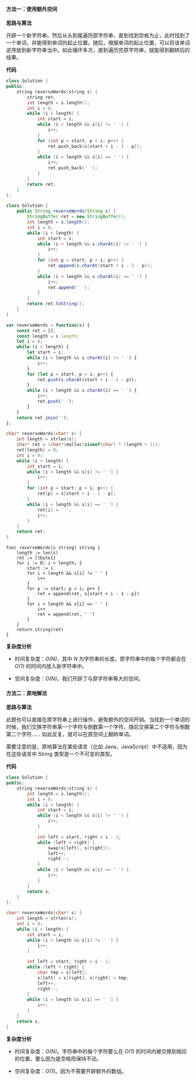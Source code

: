 #### 方法一：使用额外空间

**思路与算法**

开辟一个新字符串。然后从头到尾遍历原字符串，直到找到空格为止，此时找到了一个单词，并能得到单词的起止位置。随后，根据单词的起止位置，可以将该单词逆序放到新字符串当中。如此循环多次，直到遍历完原字符串，就能得到翻转后的结果。

**代码**

```C++ [sol1-C++]
class Solution {
public:
    string reverseWords(string s) {
        string ret;
        int length = s.length();
        int i = 0;
        while (i < length) {
            int start = i;
            while (i < length && s[i] != ' ') {
                i++;
            }
            for (int p = start; p < i; p++) {
                ret.push_back(s[start + i - 1 - p]);
            }
            while (i < length && s[i] == ' ') {
                i++;
                ret.push_back(' ');
            }
        }
        return ret;
    }
};
```

```Java [sol1-Java]
class Solution {
    public String reverseWords(String s) {
        StringBuffer ret = new StringBuffer();
        int length = s.length();
        int i = 0;
        while (i < length) {
            int start = i;
            while (i < length && s.charAt(i) != ' ') {
                i++;
            }
            for (int p = start; p < i; p++) {
                ret.append(s.charAt(start + i - 1 - p));
            }
            while (i < length && s.charAt(i) == ' ') {
                i++;
                ret.append(' ');
            }
        }
        return ret.toString();
    }
}
```

```JavaScript [sol1-JavaScript]
var reverseWords = function(s) {
    const ret = [];
    const length = s.length;
    let i = 0;
    while (i < length) {
        let start = i;
        while (i < length && s.charAt(i) != ' ') {
            i++;
        }
        for (let p = start; p < i; p++) {
            ret.push(s.charAt(start + i - 1 - p));
        }
        while (i < length && s.charAt(i) == ' ') {
            i++;
            ret.push(' ');
        }
    }
    return ret.join('');
};
```

```C [sol1-C]
char* reverseWords(char* s) {
    int length = strlen(s);
    char* ret = (char*)malloc(sizeof(char) * (length + 1));
    ret[length] = 0;
    int i = 0;
    while (i < length) {
        int start = i;
        while (i < length && s[i] != ' ') {
            i++;
        }
        for (int p = start; p < i; p++) {
            ret[p] = s[start + i - 1 - p];
        }
        while (i < length && s[i] == ' ') {
            ret[i] = ' ';
            i++;
        }
    }
    return ret;
}
```

```golang [sol1-Golang]
func reverseWords(s string) string {
    length := len(s)
    ret := []byte{}
    for i := 0; i < length; {
        start := i
        for i < length && s[i] != ' ' {
            i++
        }
        for p := start; p < i; p++ {
            ret = append(ret, s[start + i - 1 - p])
        }
        for i < length && s[i] == ' ' {
            i++
            ret = append(ret, ' ')
        }
    }
    return string(ret)
}
```

**复杂度分析**

- 时间复杂度：*O(N)*，其中 *N* 为字符串的长度。原字符串中的每个字符都会在 *O(1)* 的时间内放入新字符串中。

- 空间复杂度：*O(N)*。我们开辟了与原字符串等大的空间。

#### 方法二：原地解法

**思路与算法**

此题也可以直接在原字符串上进行操作，避免额外的空间开销。当找到一个单词的时候，我们交换字符串第一个字符与倒数第一个字符，随后交换第二个字符与倒数第二个字符…… 如此反复，就可以在原空间上翻转单词。

需要注意的是，原地算法在某些语言（比如 Java，JavaScript）中不适用，因为在这些语言中 String 类型是一个不可变的类型。

**代码**

```C++ [sol2-C++]
class Solution {
public: 
    string reverseWords(string s) {
        int length = s.length();
        int i = 0;
        while (i < length) {
            int start = i;
            while (i < length && s[i] != ' ') {
                i++;
            }

            int left = start, right = i - 1;
            while (left < right) {
                swap(s[left], s[right]);
                left++;
                right--;
            }
            while (i < length && s[i] == ' ') {
                i++;
            }
        }
        return s;
    }
};
```

```C [sol2-C]
char* reverseWords(char* s) {
    int length = strlen(s);
    int i = 0;
    while (i < length) {
        int start = i;
        while (i < length && s[i] != ' ') {
            i++;
        }

        int left = start, right = i - 1;
        while (left < right) {
            char tmp = s[left];
            s[left] = s[right], s[right] = tmp;
            left++;
            right--;
        }
        while (i < length && s[i] == ' ') {
            i++;
        }
    }
    return s;
}
```

**复杂度分析**

- 时间复杂度：*O(N)*。字符串中的每个字符要么在 *O(1)* 的时间内被交换到相应的位置，要么因为是空格而保持不动。

- 空间复杂度：*O(1)*。因为不需要开辟额外的数组。